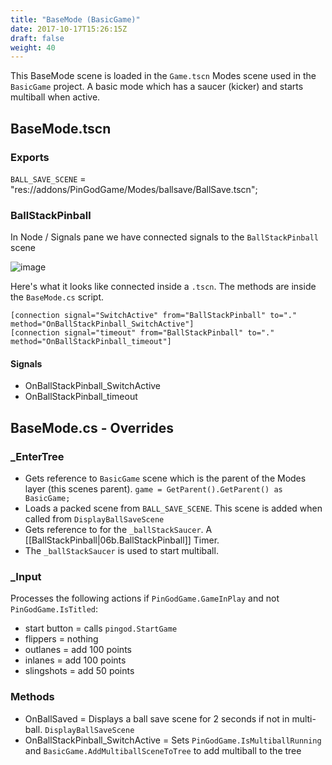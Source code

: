```yaml
---
title: "BaseMode (BasicGame)"
date: 2017-10-17T15:26:15Z
draft: false
weight: 40
---
```


This BaseMode scene is loaded in the `Game.tscn` Modes scene used in the `BasicGame` project. A basic mode which has a saucer (kicker) and starts multiball when active.

## BaseMode.tscn

### Exports

`BALL_SAVE_SCENE` = "res://addons/PinGodGame/Modes/ballsave/BallSave.tscn";

### BallStackPinball

In Node / Signals pane we have connected signals to the `BallStackPinball` scene

![image](../../images/basemode_signals.jpg)

Here's what it looks like connected inside a `.tscn`. The methods are inside the `BaseMode.cs` script.

```
[connection signal="SwitchActive" from="BallStackPinball" to="." method="OnBallStackPinball_SwitchActive"]
[connection signal="timeout" from="BallStackPinball" to="." method="OnBallStackPinball_timeout"]
```

#### Signals

- OnBallStackPinball_SwitchActive
- OnBallStackPinball_timeout

## BaseMode.cs - Overrides

### _EnterTree

- Gets reference to `BasicGame` scene which is the parent of the Modes layer (this scenes parent). `game = GetParent().GetParent() as BasicGame;`
- Loads a packed scene from `BALL_SAVE_SCENE`. This scene is added when called from `DisplayBallSaveScene`
- Gets reference to for the `_ballStackSaucer`. A [[BallStackPinball|06b.BallStackPinball]] Timer. 
- The `_ballStackSaucer` is used to start multiball.

### _Input

Processes the following actions if `PinGodGame.GameInPlay` and not `PinGodGame.IsTitled`:

- start button	= calls `pingod.StartGame`
- flippers		= nothing
- outlanes		= add 100 points
- inlanes		= add 100 points
- slingshots	= add 50 points

### Methods

- OnBallSaved = Displays a ball save scene for 2 seconds if not in multi-ball. `DisplayBallSaveScene`
- OnBallStackPinball_SwitchActive = Sets `PinGodGame.IsMultiballRunning` and  `BasicGame.AddMultiballSceneToTree` to add multiball to the tree

